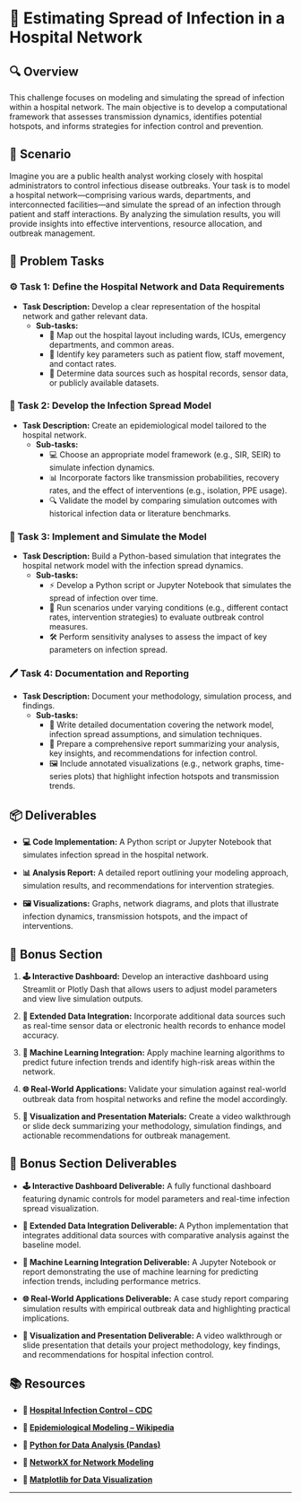 # 🏥 Estimating Spread of Infection in a Hospital Network

## 🔍 Overview
This challenge focuses on modeling and simulating the spread of infection within a hospital network. The main objective is to develop a computational framework that assesses transmission dynamics, identifies potential hotspots, and informs strategies for infection control and prevention.

## 🚀 Scenario
Imagine you are a public health analyst working closely with hospital administrators to control infectious disease outbreaks. Your task is to model a hospital network—comprising various wards, departments, and interconnected facilities—and simulate the spread of an infection through patient and staff interactions. By analyzing the simulation results, you will provide insights into effective interventions, resource allocation, and outbreak management.

## 📝 Problem Tasks

### ⚙️ Task 1: Define the Hospital Network and Data Requirements
- **Task Description:** Develop a clear representation of the hospital network and gather relevant data.
  - **Sub-tasks:**
    - 📐 Map out the hospital layout including wards, ICUs, emergency departments, and common areas.
    - 🧮 Identify key parameters such as patient flow, staff movement, and contact rates.
    - 🔧 Determine data sources such as hospital records, sensor data, or publicly available datasets.

### 🔬 Task 2: Develop the Infection Spread Model
- **Task Description:** Create an epidemiological model tailored to the hospital network.
  - **Sub-tasks:**
    - 💻 Choose an appropriate model framework (e.g., SIR, SEIR) to simulate infection dynamics.
    - 📊 Incorporate factors like transmission probabilities, recovery rates, and the effect of interventions (e.g., isolation, PPE usage).
    - 🔍 Validate the model by comparing simulation outcomes with historical infection data or literature benchmarks.

### 🔧 Task 3: Implement and Simulate the Model
- **Task Description:** Build a Python-based simulation that integrates the hospital network model with the infection spread dynamics.
  - **Sub-tasks:**
    - ⚡ Develop a Python script or Jupyter Notebook that simulates the spread of infection over time.
    - 🔄 Run scenarios under varying conditions (e.g., different contact rates, intervention strategies) to evaluate outbreak control measures.
    - 🛠️ Perform sensitivity analyses to assess the impact of key parameters on infection spread.

### 🖊️ Task 4: Documentation and Reporting
- **Task Description:** Document your methodology, simulation process, and findings.
  - **Sub-tasks:**
    - 📄 Write detailed documentation covering the network model, infection spread assumptions, and simulation techniques.
    - 📝 Prepare a comprehensive report summarizing your analysis, key insights, and recommendations for infection control.
    - 🖼️ Include annotated visualizations (e.g., network graphs, time-series plots) that highlight infection hotspots and transmission trends.

## 📦 Deliverables
- **💻 Code Implementation:**
  A Python script or Jupyter Notebook that simulates infection spread in the hospital network.

- **📊 Analysis Report:**
  A detailed report outlining your modeling approach, simulation results, and recommendations for intervention strategies.

- **🖼️ Visualizations:**
  Graphs, network diagrams, and plots that illustrate infection dynamics, transmission hotspots, and the impact of interventions.

## 🎁 Bonus Section
1. **🕹️ Interactive Dashboard:**
   Develop an interactive dashboard using Streamlit or Plotly Dash that allows users to adjust model parameters and view live simulation outputs.

2. **🧮 Extended Data Integration:**
   Incorporate additional data sources such as real-time sensor data or electronic health records to enhance model accuracy.

3. **🔄 Machine Learning Integration:**
   Apply machine learning algorithms to predict future infection trends and identify high-risk areas within the network.

4. **🌐 Real-World Applications:**
   Validate your simulation against real-world outbreak data from hospital networks and refine the model accordingly.

5. **🎥 Visualization and Presentation Materials:**
   Create a video walkthrough or slide deck summarizing your methodology, simulation findings, and actionable recommendations for outbreak management.

## 🏅 Bonus Section Deliverables
- **🕹️ Interactive Dashboard Deliverable:**
  A fully functional dashboard featuring dynamic controls for model parameters and real-time infection spread visualization.

- **🧮 Extended Data Integration Deliverable:**
  A Python implementation that integrates additional data sources with comparative analysis against the baseline model.

- **🔄 Machine Learning Integration Deliverable:**
  A Jupyter Notebook or report demonstrating the use of machine learning for predicting infection trends, including performance metrics.

- **🌐 Real-World Applications Deliverable:**
  A case study report comparing simulation results with empirical outbreak data and highlighting practical implications.

- **🎥 Visualization and Presentation Deliverable:**
  A video walkthrough or slide presentation that details your project methodology, key findings, and recommendations for hospital infection control.

## 📚 Resources
- **🔗 [Hospital Infection Control – CDC](https://www.cdc.gov/infectioncontrol/index.html)**

- **🔗 [Epidemiological Modeling – Wikipedia](https://en.wikipedia.org/wiki/Epidemiological_model)**

- **🔗 [Python for Data Analysis (Pandas)](https://pandas.pydata.org/)**

- **🔗 [NetworkX for Network Modeling](https://networkx.org/)**

- **🔗 [Matplotlib for Data Visualization](https://matplotlib.org/)**

---
